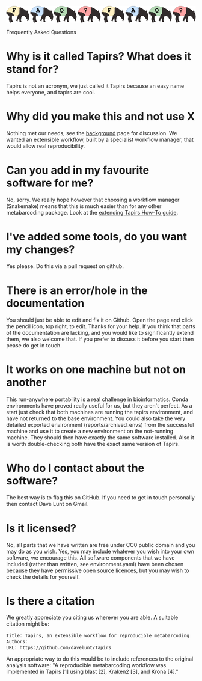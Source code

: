 ![tapirs_logo](../images/faq.png)

Frequently Asked Questions

# Why is it called Tapirs? What does it stand for?
Tapirs is not an acronym, we just called it Tapirs because an easy name helps everyone, and tapirs are cool.

# Why did you make this and not use X
Nothing met our needs, see the [background](background.md) page for discussion. We wanted an extensible workflow, built by a specialist workflow manager, that would allow real reproducibility.

# Can you add in my favourite software for me?
No, sorry. We really hope however that choosing a workflow manager (Snakemake) means that this is much easier than for any other metabarcoding package. Look at the [extending Tapirs How-To guide](../How-To-Guide/extending.md).

# I've added some tools, do you want my changes?
Yes please. Do this via a pull request on github.

# There is an error/hole in the documentation
You should just be able to edit and fix it on Github. Open the page and click the pencil icon, top right, to edit. Thanks for your help. If you think that parts of the documentation are lacking, and you would like to significantly extend them, we also welcome that. If you prefer to discuss it before you start then pease do get in touch.

# It works on one machine but not on another
This run-anywhere portability is a real challenge in bioinformatics. Conda environments have proved really useful for us, but they aren't perfect. As a start just check that both machines are running the tapirs environment, and have not returned to the base environment. You could also take the very detailed exported environment (reports/archived_envs) from the successful machine and use it to create a new environment on the not-running machine. They should then have exactly the same software installed. Also it is worth double-checking both have the exact same version of Tapirs.

# Who do I contact about the software?
The best way is to flag this on GitHub. If you need to get in touch personally then contact Dave Lunt on Gmail.

# Is it licensed?
No, all parts that we have written are free under CC0 public domain and you may do as you wish. Yes, you may include whatever you wish into your own software, we encourage this. All software components that we have included (rather than written, see environment.yaml) have been chosen because they have permissive open source licences, but you may wish to check the details for yourself.

# Is there a citation
We greatly appreciate you citing us wherever you are able. A suitable citation might be:
```
Title: Tapirs, an extensible workflow for reproducible metabarcoding
Authors:
URL: https://github.com/davelunt/Tapirs
```

An appropriate way to do this would be to include references to the original analysis software: "A reproducible metabarcoding workflow was implemented in Tapirs [1] using blast [2], Kraken2 [3], and Krona [4]."
